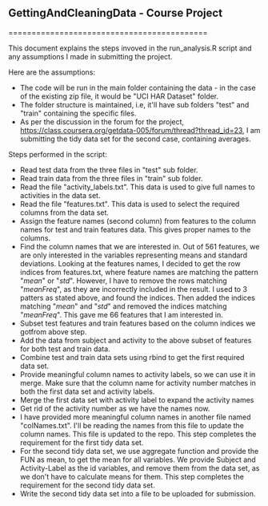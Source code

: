## GettingAndCleaningData - Course Project
===========================================

This document explains the steps invoved in the run_analysis.R script and any assumptions I made in submitting the project.

Here are the assumptions:

* The code will be run in the main folder containing the data - in the case of the existing zip file, it would be "UCI HAR Dataset" folder.
* The folder structure is maintained, i.e, it'll have sub folders "test" and "train" containing the specific files.
* As per the discussion in the forum for the project, https://class.coursera.org/getdata-005/forum/thread?thread_id=23, I am submitting the tidy data set for the second case, containing averages.

Steps performed in the script:
* Read test data from the three files in "test" sub folder.
* Read train data from the three files in "train" sub folder.
* Read the file "activity_labels.txt". This data is used to give full names to activities in the data set.
* Read the file "features.txt". This data is used to select the required columns from the data set.
* Assign the feature names (second column) from features to the column names for test and train features data. This gives proper names to the columns.
* Find the column names that we are interested in. Out of 561 features, we are only interested in the variables representing means and standard deviations. Looking at the features names, I decided to get the row indices from features.txt, where feature names are matching the pattern "*mean*" or "*std*". However, I have to remove the rows matching "*meanFreq*", as they are incorrectly included in the result. I used to 3 patters as stated above, and found the indices. Then added the indices matching "*mean*" and "*std*" and removed the indices matching "*meanFreq*". This gave me 66 features that I am interested in.
* Subset test features and train features based on the column indices we gotfrom above step.  
* Add the data from subject and activity to the above subset of features for both test and train data.
* Combine test and train data sets using rbind to get the first required data set.
* Provide meaningful column names to activity labels, so we can use it in merge. Make sure that the column name for activity number matches in both the first data set and activity labels.
* Merge the first data set with activity label to expand the activity names
* Get rid of the activity number as we have the names now.
* I have provided more meaningful column names in another file named "colNames.txt". I'll be reading the names from this file to update the column names. This file is updated to the repo. This step completes the requirement for the first tidy data set.
* For the second tidy data set, we use aggregate function and provide the FUN as mean, to get the mean for all variables. We provide Subject and Activity-Label as the id variables, and remove them from the data set, as we don't have to calculate means for them. This step completes the requirement for the second tidy data set.
* Write the second tidy data set into a file to be uploaded for submission.




